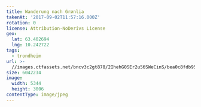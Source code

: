```yaml
---
title: Wanderung nach Grønlia
takenAt: '2017-09-02T11:57:16.000Z'
rotation: 0
license: Attribution-NoDerivs License
geo:
  lat: 63.402694
  lng: 10.242722
tags:
  - trondheim
url: >-
  //images.ctfassets.net/bncv3c2gt878/2IhehG0SEr2u56SWeCinS/bea0c8fdb95bec23a0df6ad4f717a60c/wanderung-nach-grnlia_36834765622_o
size: 6042234
image:
  width: 5344
  height: 3006
contentType: image/jpeg
---
```


